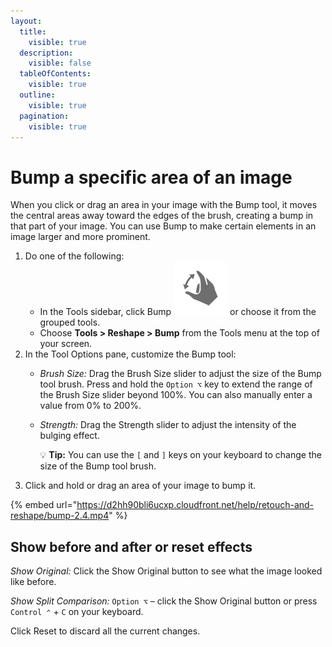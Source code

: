 ```yaml
---
layout:
  title:
    visible: true
  description:
    visible: false
  tableOfContents:
    visible: true
  outline:
    visible: true
  pagination:
    visible: true
---
```


# Bump a specific area of an image

When you click or drag an area in your image with the Bump tool, it moves the central areas away toward the edges of the brush, creating a bump in that part of your image. You can use Bump to make certain elements in an image larger and more prominent.

1. Do one of the following:
   * In the Tools sidebar, click Bump <img src="../.gitbook/assets/Bump.png" alt="" data-size="line"> or choose it from the grouped tools.
   * Choose **Tools > Reshape > Bump** from the Tools menu at the top of your screen.
2. In the Tool Options pane, customize the Bump tool:
   * _Brush Size:_ Drag the Brush Size slider to adjust the size of the Bump tool brush. Press and hold the `Option ⌥` key to extend the range of the Brush Size slider beyond 100%. You can also manually enter a value from 0% to 200%. 
   *   _Strength:_ Drag the Strength slider to adjust the intensity of the bulging effect. 

       :bulb: **Tip:** You can use the `[` and `]` keys on your keyboard to change the size of the Bump tool brush.
3. Click and hold or drag an area of your image to bump it. 

{% embed url="https://d2hh90bli6ucxp.cloudfront.net/help/retouch-and-reshape/bump-2.4.mp4" %}

## Show before and after or reset effects

_Show Original:_ Click the Show Original button to see what the image looked like before.

_Show Split Comparison:_ `Option ⌥` – click the Show Original button or press `Control ⌃` + `C` on your keyboard.

Click Reset to discard all the current changes.
